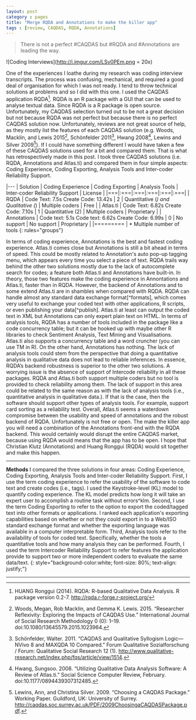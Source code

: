 ```yaml
---
layout: post
category : pages
title: "Merge RQDA and Annotations to make the killer app"
tags : [review, CAQDAS, RQDA, Annotations]
---
```

> There is not a perfect #CAQDAS but #RQDA and #Annotations are leading the way.

![Coding Interviews](http://i.imgur.com/LSv0PEm.png = 20x)

One of the experiences I loathe during my research was coding interview transcripts. The process was confusing, mechanical, and required a good deal of organisation for which I was not ready. I tend to throw technical solutions at problems and so I did with this one. I used the CAQDAS application RQDA[^rqda]. RQDA is an R package with a GUI that can be used to analyse textual data. Since RQDA is a R package is open source. Unfortunately, my CAQDAS selection turned out to be not a great decision but not because RQDA was not perfect but because there is no perfect CAQDAS solution now. Unfortunately, reviews are not great source of help, as they mostly list the features of each CAQDAS solution (e.g. Woods, Macklin, and Lewis 2015[^woods], Schönfelder 2011[^scho], Hwang 2008[^hwang], Lewins and Silver 2009[^lewis]). If I could have something different I would have taken a few of these CAQDAS solutions used for a bit and compared them. That is what has retrospectively made in this post. I took three CAQDAS solutions (i.e. RQDA, Annotations and Atlas.ti) and compared them in four simple aspects: Coding Experience, Coding Exporting, Analysis Tools and Inter-coder Reliability Support.


|---
| Solution | Coding Experience | Coding Exporting | Analysis Tools | Inter-coder Reliability Support | License |
|===|:===|:===|:===|:===|:===|
| RQDA | Code Text: 7.5s  Create Code: 13.42s | 2 | Quantitative (*) and Qualitative (*) | Multiple coders | Free |
| Atlas.ti | Code Text: 6.82s  Create Code: 7.10s | 1 | Quantitative (2) | Multiple coders | Proprietary |
| Annotations | Code text: 5.1s  Code text: 6.62s  Create Code: 6.99s | 0 | No support | No support | Proprietary |
|=========
| * Multiple number of tools
{: rules="groups"}

In terms of coding experience, Annotations is the best and fastest coding experience. Atlas.ti comes close but Annotations is still a bit ahead in terms of speed. This could be mostly related to Annotation's auto pop-up tagging menu, which appears every time you select a piece of text. RQDA trails way behind the other two solutions mostly due to the lack of autocomplete search for codes; a feature both Atlas.ti and Annotations have built-in. In theory, those two features make the coding experience in Annontations and Atlas.ti, faster  than in RQDA. However, the backend of Annotations and to some extend Atlas.ti are in shambles when compared with RQDA. RQDA can handle almost any standard data exchange format[^formats], which comes very useful to exchange your coded text with other applications, R scripts, or even publishing your data[^publish]. Atlas.ti at least can output the coded text in XML but Annotations can only expert plain text on HTML. In terms of analysis tools, RQDA has a number of tools included in the package like a code concurrency table; but it can be hooked up with maybe other R libraries to check Sentiment Analysis, Text Mining and Visualisations. Atlas.ti also supports a concurrency table and a word cruncher (you can use TM in R). On the other hand, Annotations has nothing. The lack of analysis tools could stem from the perspective that doing a quantitative analysis in qualitative data does not lead to reliable inferences. In essence, RQDA’s backend robustness is superior to the other two solutions. A worrying issue is the absence of support of Intercode reliability in all these packages. RQDA and Atlas.ti both support multiple coders but no tool is provided to check reliability among them. The lack of support in this area could be related to the same reason as with the lack of analysis tools (i.e., quantitative analysis in qualitative data.). If that is the case, then the software should support other types of analysis tools. For example, support card sorting as a reliability test.
Overall, Atlas.ti seems a waterdown compromise between the usability and speed of annotations and the robust backend of RQDA. Unfortunately is not free or open. The make the killer app you will need a combination of the Annotations front-end with the RQDA backend. This would certainly would disrupt the entire CAQDAS market, because using RQDA would means that the app has to be open. I hope that Christian Klutz (Annotations) and Huang Ronggui (RQDA) would sit together and make this happen.


-------


**Methods**
I compared the three solutions in four areas: Coding Experience, Coding Exporting, Analysis Tools and Inter-coder Reliability Support. First, I use the term coding experience to refer the usability of the software to code text and create codes (i.e., tags). I used the Keystroke-level (KL) model to quantify coding experience. The KL model predicts how long it will take an expert user to accomplish a routine task without errors^klm. Second, I use the term Coding Exporting to refer to the option to export the coded/tagged text into other formats or applications. I ranked each application's exporting capabilities based on whether or not they could export in to a Web/ISO standard exchange format and whether the exporting language was available in a computer interpretable form. Third, Analysis tools refer to the availability of tools for coded text. Specifically, whether the tools a quantitative tools and how many analysis they can be performed. Fourth, I used the term Intercoder Reliability Support to refer features the application provide to support two or more independent coders to evaluate the same data/text.
{: style="background-color:white; font-size: 80%; text-align: justify;"}


-----------

[^woods]:  Woods, Megan, Rob Macklin, and Gemma K. Lewis. 2015. “Researcher Reflexivity: Exploring the Impacts of CAQDAS Use.” International Journal of Social Research Methodology 0 (0): 1–19. doi:10.1080/13645579.2015.1023964.
[^klm]:http://courses.csail.mit.edu/6.831/2009/handouts/ac18-predictive-evaluation/klm.shtml
[^hwang]: Hwang, Sungsoo. 2008. “Utilizing Qualitative Data Analysis Software: A Review of Atlas.ti.” Social Science Computer Review, February. doi:10.1177/0894439307312485.
[^lewis]: Lewins, Ann, and Christina Silver. 2009. “Choosing a CAQDAS Package.” Working Paper. Guildford, UK: University of Surrey. http://caqdas.soc.surrey.ac.uk/PDF/2009ChoosingaCAQDASPackage.pdf.
[^scho]: Schönfelder, Walter. 2011. “CAQDAS and Qualitative Syllogism Logic—NVivo 8 and MAXQDA 10 Compared.” Forum Qualitative Sozialforschung / Forum: Qualitative Social Research 12 (1). http://www.qualitative-research.net/index.php/fqs/article/view/1514.
[^rqda]: HUANG Ronggui (2014). RQDA: R-based Qualitative Data Analysis. R package version 0.2-7. http://rqda.r-forge.r-project.org/
